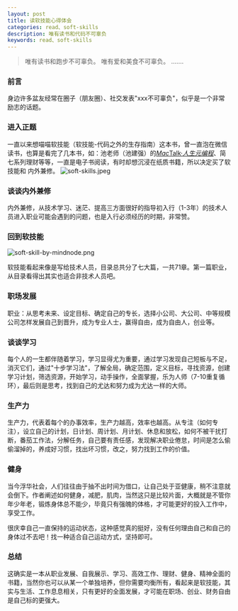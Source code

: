 ```yaml
---
layout: post
title: 读软技能心得体会
categories: read、soft-skills
description: 唯有读书和代码不可辜负
keywords: read、soft-skills
---
```




>唯有读书和跑步不可辜负。
>唯有爱和美食不可辜负。
>…….

### 前言
身边许多盆友经常在圈子（朋友圈）、社交发表"xxx不可辜负"，似乎是一个非常励志的话题。
### 进入正题
一直以来想喵喵软技能（软技能-代码之外的生存指南）这本书，曾一直泡在微信读书，也算是看完了几本书，如：池老师（池建强）的[*Mac*Talk·*人生元编程*](https://www.baidu.com/link?url=TdKO_lahRGIys3kog205CIhQbnpBasINI9-UvDwc-mxChpVHAcxGWoaK9zY8XbIWnpW7EhW47PZWN134Tc9DmukasAhs4fBJak0OpN-UDZ44Y6SiVqLAoPqGQcTUVNduLJTW2dy1FYQr2PzfSeiULnYhnTAET8SNsw45Mwh9ibi&wd=&eqid=fee18b850001666b0000000658f4c1db)、简七系列理财等等，一直是电子书阅读，有时却想沉浸在纸质书籍，所以决定买了软技能和 内外兼修。
![soft-skills.jpeg](http://upload-images.jianshu.io/upload_images/632368-a583caff880078fe.jpeg?imageMogr2/auto-orient/strip%7CimageView2/2/w/1240)


### 谈谈内外兼修
内外兼修，从技术学习、迷茫、提高三方面很好的指导初入行（1-3年）的技术人员进入职业可能会遇到的问题，也是入行必须经历的时期，非常赞。
### 回到软技能

![soft-skill-by-mindnode.png](http://upload-images.jianshu.io/upload_images/632368-709130f595bed7ac.png?imageMogr2/auto-orient/strip%7CimageView2/2/w/1240)

软技能看起来像是写给技术人员，目录总共分了七大篇，一共71章。第一篇职业，从目录看得出其实也适合非技术人员吧。
### 职场发展
职业：从思考未来、设定目标、确定自己的专长，选择小公司、大公司、中等规模公司怎样发展自己到晋升，成为专业人士，赢得自由，成为自由人，创业等。

### 谈谈学习
每个人的一生都伴随着学习，学习显得尤为重要，通过学习发现自己短板与不足，消灭它们，通过"十步学习法"，了解全局，确定范围，定义目标，寻找资源，创建学习计划，筛选资源，开始学习，动手操作，全面掌握，乐为人师（7-10重复循环），最后则是思考，找到自己的尤达和努力成为尤达一样的大师。

### 生产力
生产力，代表着每个的办事效率，生产力越高，效率也越高。从专注（如何专注），设立自己的计划，日计划、周计划、月计划、休息和放松，如何不被干扰打断，番茄工作法，分解任务，自己要有责任感，发现解决职业倦怠，时间是怎么偷偷溜掉的，养成好习惯，找出坏习惯，改之，努力找到工作的价值。

### 健身
当今浮华社会，人们往往由于抽不出时间为借口，让自己处于亚健康，稍不注意就会倒下。作者阐述如何健身，减肥，肌肉，当然这只是比较片面，大概就是不管你年少年老，锻炼身体总不能少，毕竟只有强魄的体格，才可能更好的投入工作中，享受工作。

很庆幸自己一直保持的运动状态，这种感觉真的挺好，没有任何理由自己和自己的身体过不去吧！找一种适合自己运动方式，坚持即可。
### 总结
这确实是一本从职业发展、自我展示、学习、高效工作、理财、健身、精神全面的书籍，当然你也可以从某一个单独培养，但你需要均衡所有，看起来是软技能，其实与生活、工作息息相关，只有更好的全面发展，才可能在职场、创业、财务自由是自己标的更强大。